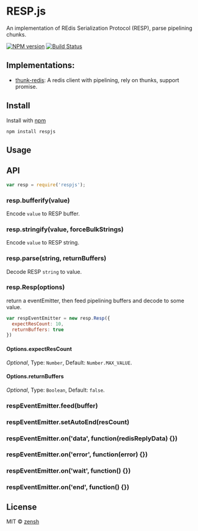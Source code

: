 RESP.js
====
An implementation of REdis Serialization Protocol (RESP), parse pipelining chunks.

[![NPM version][npm-image]][npm-url]
[![Build Status][travis-image]][travis-url]

## Implementations:

- [thunk-redis](https://github.com/thunks/thunk-redis): A redis client with pipelining, rely on thunks, support promise.

## Install

Install with [npm](https://npmjs.org/package/respjs)

```
npm install respjs
```


## Usage


## API

```js
var resp = require('respjs');
```


### resp.bufferify(value)

Encode `value` to RESP buffer.

### resp.stringify(value, forceBulkStrings)

Encode `value` to RESP string.

### resp.parse(string, returnBuffers)

Decode RESP `string` to value.

### resp.Resp(options)

return a eventEmitter, then feed pipelining buffers and decode to some value.

```js
var respEventEmitter = new resp.Resp({
  expectResCount: 10,
  returnBuffers: true
})
```

#### Options.expectResCount

*Optional*, Type: `Number`, Default: `Number.MAX_VALUE`.


#### Options.returnBuffers

*Optional*, Type: `Boolean`, Default: `false`.


### respEventEmitter.feed(buffer)
### respEventEmitter.setAutoEnd(resCount)

### respEventEmitter.on('data', function(redisReplyData) {})
### respEventEmitter.on('error', function(error) {})
### respEventEmitter.on('wait', function() {})
### respEventEmitter.on('end', function() {})


## License

MIT © [zensh](https://github.com/zensh)

[npm-url]: https://npmjs.org/package/respjs
[npm-image]: http://img.shields.io/npm/v/respjs.svg

[travis-url]: https://travis-ci.org/zensh/resp.js
[travis-image]: http://img.shields.io/travis/zensh/resp.js.svg

